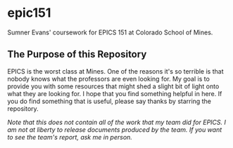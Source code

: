 # epic151
Sumner Evans' coursework for EPICS 151 at Colorado School of Mines.

## The Purpose of this Repository
EPICS is the worst class at Mines. One of the reasons it's so terrible is that nobody knows what the
professors are even looking for. My goal is to provide you with some resources that might shed a
slight bit of light onto what they are looking for. I hope that you find something helpful in here.
If you do find something that is useful, please say thanks by starring the repository.

*Note that this does not contain all of the work that my team did for EPICS. I am not at liberty to
release documents produced by the team. If you want to see the team's report, ask me in person.*
